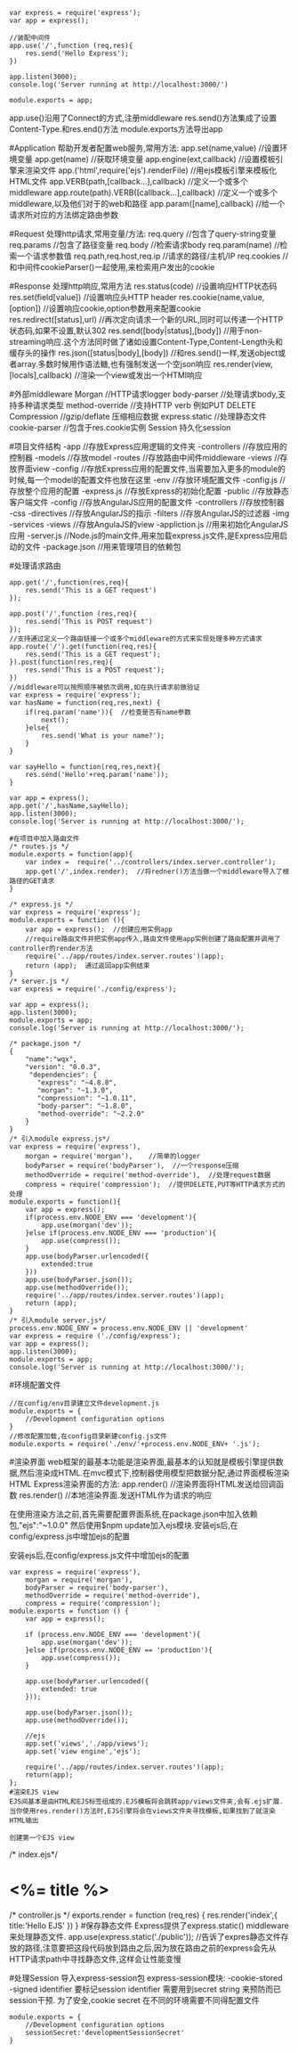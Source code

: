 ```
var express = require('express');
var app = express();

//装配中间件
app.use('/',function (req,res){
	res.send('Hello Express');
})

app.listen(3000);
console.log('Server running at http://localhost:3000/')

module.exports = app;
```
app.use()沿用了Connect的方式,注册middleware
res.send()方法集成了设置Content-Type.和res.end()方法
module.exports方法导出app

#Application
帮助开发者配置web服务,常用方法:
app.set(name,value)   //设置环境变量
app.get(name)    //获取环境变量
app.engine(ext,callback)  //设置模板引擎来渲染文件
 app.('html',require('ejs').renderFile)  //用ejs模板引擎来模板化HTML文件
app.VERB(path,[callback...],callback) //定义一个或多个middleware
app.route(path).VERB([callback...],callback) //定义一个或多个middleware,以及他们对于的web和路径
app.param([name],callback)  //给一个请求所对应的方法绑定路由参数

#Request
处理http请求,常用变量/方法:
req.query  //包含了query-string变量
req.params  //包含了路径变量
req.body  //检索请求body
req.param(name) //检索一个请求参数值
req.path,req.host,req.ip //请求的路径/主机/IP
req.cookies  //和中间件cookieParser()一起使用,来检索用户发出的cookie

#Response
处理http响应,常用方法
res.status(code) //设置响应HTTP状态码
res.set(field[value])  //设置响应头HTTP header
res.cookie(name,value,[option])  //设置响应cookie,option参数用来配置cookie
res.redirect([status],url)  //再次定向请求一个新的URL,同时可以传递一个HTTP状态码,如果不设置,默认302
res.send([body|status],[body])  //用于non-streaming响应.这个方法同时做了诸如设置Content-Type,Content-Length头和缓存头的操作
res.json([status|body],[body])  //和res.send()一样,发送object或者array.多数时候用作语法糖,也有强制发送一个空json响应
res.render(view,[locals],callback)  //渲染一个view或发出一个HTMl响应


#外部middleware
Morgan //HTTP请求logger
body-parser  //处理请求body,支持多种请求类型
method-override  //支持HTTP verb 例如PUT DELETE
Compression  //gzip/deflate 压缩相应数据
express.static //处理静态文件
cookie-parser  //包含于res.cookie实例
Session 持久化session

#项目文件结构
-app  //存放Express应用逻辑的文件夹
 -controllers //存放应用的控制器
 -models   //存放model
 -routes   //存放路由中间件middleware
 -views    //存放界面view
-config    //存放Express应用的配置文件,当需要加入更多的module的时候,每一个model的配置文件也放在这里
 -env      //存放环境配置文件
  -config.js //存放整个应用的配置
  -express.js //存放Express的初始化配置
-public //存放静态客户端文件
 -config //存放AngularJS应用的配置文件
 -controllers  //存放控制器
 -css
 -directives   //存放AngularJS的指示
 -filters     //存放AngularJS的过滤器
 -img
 -services
 -views       //存放AngulaJS的view
 -appliction.js   //用来初始化AngularJS应用
-server.js     //Node.js的main文件,用来加载express.js文件,是Express应用启动的文件
-package.json  //用来管理项目的依赖包

#处理请求路由
```
app.get('/',function(res,req){
	res.send('This is a GET request')
});

app.post('/',function (res,req){
	res.send('This is POST request')
});
//支持通过定义一个路由链接一个或多个middleware的方式来实现处理多种方式请求
app.route('/').get(function(req,res){
	res.send('This is a GET request');
}).post(function(res,req){
	res.send('This is a POST request');
})
//middleware可以按照顺序被依次调用,如在执行请求前做验证
var express = require('express');
var hasName = function(req,res,next) {
	if(req.param('name')){  //检查是否有name参数
		next();
	}else{
 		res.send('What is your name?');
	}
}

var sayHello = function(req,res,next){
	res.send('Hello'+req.param('name'));
}

var app = express();
app.get('/',hasName,sayHello);
app.listen(3000);
console.log('Server is running at http://localhost:3000/');

#在项目中加入路由文件
/* routes.js */
module.exports = function(app){
	var index =  require('../controllers/index.server.controller');
	app.get('/',index.render);  //将redner()方法当做一个middleware导入了根路径的GET请求
}

/* express.js */
var express = require('express');
module.exports = function (){
	var app = express();  //创建应用实例app
	//require路由文件并把实例app传入,路由文件使用app实例创建了路由配置并调用了controller的render方法
	require('../app/routes/index.server.routes')(app);  
	return (app);  通过返回app实例结束
}
/* server.js */
var express = require('./config/express');

var app = express();
app.listen(3000);
module.exports = app;
console.log('Server is running at http://localhost:3000/');

/* package.json */
{
	"name":"wqx",
	"version": "0.0.3",
     "dependencies": {
       "express": "~4.8.8",
       "morgan": "~1.3.0",
       "compression": "~1.0.11",
       "body-parser": "~1.8.0",
       "method-override": "~2.2.0"
    } 
} 
/* 引入module express.js*/
var express = require('express'),
	morgan = require('morgan'),    //简单的logger
	bodyParser = require('bodyParser'),  //一个response压缩
	methodOverride = require('method-override'),  //处理request数据
	compress = require('compression');  //提供DELETE,PUT等HTTP请求方式的处理
module.exports = function(){
	var app = express();
	if(process.env.NODE_ENV === 'development'){
		app.use(morgan('dev'));
	}else if(process.env.NODE_ENV === 'production'){
		app.use(compress());
	}
	app.use(bodyParser.urlencoded({
		extended:true
	}))
	app.use(bodyParser.json());
	app.use(methodOverride());
	require('../app/routes/index.server.routes')(app);
	return (app);
}
/* 引入module server.js*/
process.env.NODE_ENV = process.env.NODE_ENV || 'development'
var express = require ('./config/express');
var app = express();
app.listen(3000);
module.exports = app;
console.log('Server is running at http://localhost:3000/');
```
#环境配置文件
```
//在config/env目录建立文件development.js
module.exports = {
	//Development configuration options
}
//修改配置加载,在config目录新建config.js文件
module.exports = require('./env/'+process.env.NODE_ENV+ '.js');
```
#渲染界面
web框架的最基本功能是渲染界面,最基本的认知就是模板引擎提供数据,然后渲染成HTML.在mvc模式下,控制器使用模型把数据分配,通过界面模板渲染HTML
Express渲染界面的方法:
app.render()  //渲染界面将HTML发送给回调函数
res.render()  //本地渲染界面.发送HTML作为请求的响应

在使用渲染方法之前,首先需要配置界面系统,在package.json中加入依赖包,"ejs":"~1.0.0" 然后使用$npm update加入ejs模块.安装ejs后,在
config/express.js中增加ejs的配置

安装ejs后,在config/express.js文件中增加ejs的配置
```
var express = require('express'),
    morgan = require('morgan'),
    bodyParser = require('body-parser'),
    methodOverride = require('method-override'),
    compress = require('compression');
module.exports = function () {
    var app = express();

    if (process.env.NODE_ENV === 'development'){
        app.use(morgan('dev'));
    }else if(process.env.NODE_ENV == 'production'){
        app.use(compress());
    }

    app.use(bodyParser.urlencoded({
        extended: true
    }));

    app.use(bodyParser.json());
    app.use(methodOverride());

    //ejs
    app.set('views','./app/views');
    app.set('view engine','ejs');

    require('../app/routes/index.server.routes')(app);
    return(app);
};
#渲染EJS view
EJS间基本是由HTML和EJS标签组成的.EJS模板将会跳转app/views文件夹,会有.ejs扩展.当你使用res.render()方法时,EJS引擎将会在views文件夹寻找模板,如果找到了就渲染HTML输出

创建第一个EJS view 
```
/* index.ejs*/
<!DOCTYPE html>
<html>
<head>
	<title><%= title %></title>
</head>
<body>
	<!--告诉ejs模板引擎来渲染模板变量,上例子中是title变量.接下来需要配置控制器自动渲染模板输出HTML响应 -->
	<h1><%= title %></h1> 
</body>
</html>
/* controller.js */
exports.render = function (req,res) {
	res.render('index',{
		title:'Hello EJS'
	})
}
#保存静态文件
Express提供了express.static()  middleware来处理静态文件.
app.use(express.static('./public')); //告诉了expres静态文件存放的路径,注意要把这段代码放到路由之后,因为放在路由之前的express会先从HTTP请求path中寻找静态文件,这样会让性能变慢

#处理Session
导入express-session包
express-session模块:
-cookie-stored  
-signed identifier
   要标记session identifier 需要用到secret string 来预防而已session干预.
   为了安全,cookie secret 在不同的环境需要不同得配置文件
```
module.exports = {
	//Development configuration options
	sessionSecret:'developmentSessionSecret'
}
```






